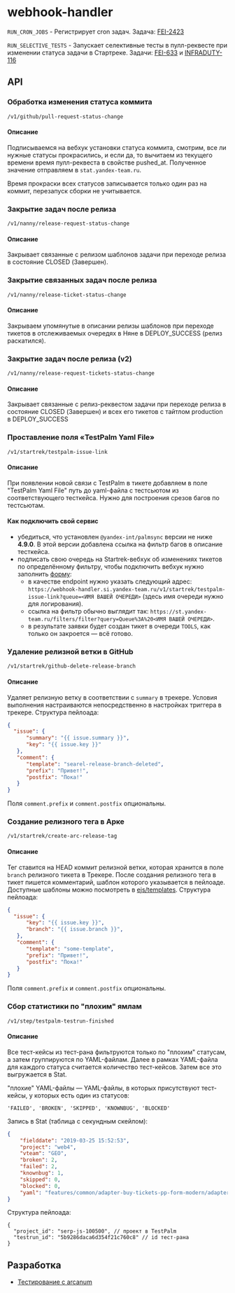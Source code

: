 # webhook-handler

`RUN_CRON_JOBS` - Регистрирует cron задач. Задача: [FEI-2423](https://st.yandex-team.ru/FEI-2423)

`RUN_SELECTIVE_TESTS` - Запускает селективные тесты в пулл-реквесте при изменении статуса задачи в Стартреке. Задачи: [FEI-633](https://st.yandex-team.ru/FEI-633) и [INFRADUTY-116](https://st.yandex-team.ru/INFRADUTY-116)

## API

### Обработка изменения статуса коммита

```
/v1/github/pull-request-status-change
```

#### Описание

Подписываемся на вебхук установки статуса коммита, смотрим, все ли нужные статусы прокрасились, и если да, то вычитаем из текущего времени время пулл-реквеста в свойстве pushed_at. Полученное значение отправляем в `stat.yandex-team.ru`.

Время прокраски всех статусов записывается только один раз на коммит, перезапуск сборки не учитывается.


### Закрытие задач после релиза

```
/v1/nanny/release-request-status-change
```

#### Описание

Закрывает связанные с релизом шаблонов задачи при переходе релиза в состояние CLOSED (Завершен).

### Закрытие связанных задач после релиза

```
/v1/nanny/release-ticket-status-change
```

#### Описание

Закрываем упомянутые в описании релизы шаблонов при переходе тикетов в отслеживаемых очередях в Няне в DEPLOY_SUCCESS (релиз раскатился).

### Закрытие задач после релиза (v2)

```
/v1/nanny/release-request-tickets-status-change
```
#### Описание
Закрывает связанные с релиз-реквестом задачи при переходе релиза в состояние CLOSED (Завершен) и всех его тикетов с тайтлом production в DEPLOY_SUCCESS

### Проставление поля «TestPalm Yaml File»

```
/v1/startrek/testpalm-issue-link
```
#### Описание

При появлении новой связи с TestPalm в тикете добавляем в поле "TestPalm Yaml File" путь до yaml-файла с тестсьютом из соответствующего тесткейса. Нужно для построения срезов багов по тестсьютам.

#### Как подключить свой сервис

- убедиться, что установлен `@yandex-int/palmsync` версии не ниже **4.9.0**. В этой версии добавлена ссылка на фильтр багов в описание тесткейса.
- подписать свою очередь на Startrek-вебхук об изменениях тикетов по определённому фильтру, чтобы подключить вебхук нужно заполнить [форму](https://wiki.yandex-team.ru/tracker/vodstvo/webhooks/#podkljucheniewebhook):
  - в качестве endpoint нужно указать следующий адрес: `https://webhook-handler.si.yandex-team.ru/v1/startrek/testpalm-issue-link?queue=<ИМЯ ВАШЕЙ ОЧЕРЕДИ>` (здесь имя очереди нужно для логирования).
  - ссылка на фильтр обычно выглядит так: `https://st.yandex-team.ru/filters/filter?query=Queue%3A%20<ИМЯ ВАШЕЙ ОЧЕРЕДИ>`.
  - в результате заявки будет создан тикет в очереди `TOOLS`, как только он закроется — всё готово.

### Удаление релизной ветки в GitHub
```
/v1/startrek/github-delete-release-branch
```
#### Описание
Удаляет релизную ветку в соответствии с `summary` в трекере. Условия выполнения настраиваются непосредственно в настройках триггера в трекере.
Структура пейлоада:
```json
{
  "issue": {
      "summary": "{{ issue.summary }}",
      "key": "{{ issue.key }}"
   },
   "comment": {
      "template": "searel-release-branch-deleted",
      "prefix": "Привет!",
      "postfix": "Пока!"
   }
}
```
Поля `comment.prefix` и `comment.postfix` опциональны.

### Создание релизного тега в Арке
```
/v1/startrek/create-arc-release-tag
```
#### Описание
Тег ставится на HEAD коммит релизной ветки, которая хранится в поле `branch` релизного тикета в Трекере. После создания релизного тега в тикет пишется комментарий, шаблон которого указывается в пейлоаде. Доступные шаблоны можно посмотреть в [ejs/templates].  Структура пейлоада:
```json
{
  "issue": {
      "key": "{{ issue.key }}",
      "branch": "{{ issue.branch }}",
   },
   "comment": {
      "template": "some-template",
      "prefix": "Привет!",
      "postfix": "Пока!"
   }
}
```
Поля `comment.prefix` и `comment.postfix` опциональны.

[ejs/templates]: https://a.yandex-team.ru/arc_vcs/frontend/projects/infratest/packages/ejs/templates

### Сбор статистики по "плохим" ямлам

```
/v1/step/testpalm-testrun-finished
```

#### Описание
Все тест-кейсы из тест-рана фильтруются только по "плохим" статусам, а затем группируются по YAML-файлам.
Далее в рамках YAML-файла для каждого статуса считается количество тест-кейсов. Затем все это выгружается в Stat.

"плохие" YAML-файлы — YAML-файлы, в которых присутствуют тест-кейсы, у которых есть один из статусов:

```
'FAILED', 'BROKEN', 'SKIPPED', 'KNOWNBUG', 'BLOCKED'
```

Запись в Stat (таблица с секундным скейлом):

```json
{
    "fielddate": "2019-03-25 15:52:53",
    "project": "web4",
    "vteam": "GEO",
    "broken": 2,
    "failed": 2,
    "knownbug": 1,
    "skipped": 0,
    "blocked": 0,
    "yaml": "features/common/adapter-buy-tickets-pp-form-modern/adapter-buy-tickets-pp-form-modern-query-company.testpalm.yml"
}
```

Структура пейлоада:

```json5
{
  "project_id": "serp-js-100500", // проект в TestPalm
  "testrun_id": "5b9286daca6d354f21c760c8" // id тест-рана
}
```
## Разработка

- [Тестирование с arcanum](../merge-queue/docs/development/how-to-test-in-arcanum.md)
